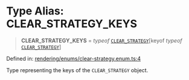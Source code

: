 # Type Alias: CLEAR\_STRATEGY\_KEYS

> **CLEAR\_STRATEGY\_KEYS** = *typeof* [`CLEAR_STRATEGY`](../variables/CLEAR_STRATEGY.md)\[keyof *typeof* [`CLEAR_STRATEGY`](../variables/CLEAR_STRATEGY.md)\]

Defined in: [rendering/enums/clear-strategy.enum.ts:4](https://github.com/Forge-Game-Engine/Forge/blob/7a38cd584d26e8fac97f61bf2359fb32ea34a7fc/src/rendering/enums/clear-strategy.enum.ts#L4)

Type representing the keys of the `CLEAR_STRATEGY` object.
